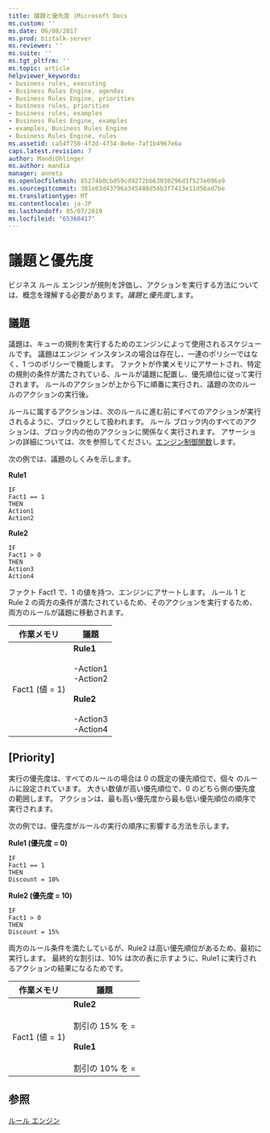 ```yaml
---
title: 議題と優先度 |Microsoft Docs
ms.custom: ''
ms.date: 06/08/2017
ms.prod: biztalk-server
ms.reviewer: ''
ms.suite: ''
ms.tgt_pltfrm: ''
ms.topic: article
helpviewer_keywords:
- business rules, executing
- Business Rules Engine, agendas
- Business Rules Engine, priorities
- business rules, priorities
- business rules, examples
- Business Rules Engine, examples
- examples, Business Rules Engine
- Business Rules Engine, rules
ms.assetid: ca54f750-4f2d-4734-8e6e-7af1b4967e6a
caps.latest.revision: 7
author: MandiOhlinger
ms.author: mandia
manager: anneta
ms.openlocfilehash: 85274b0cbd59cd9272bb63030296d3f527e096a9
ms.sourcegitcommit: 381e83d43796a345488d54b3f7413e11d56ad7be
ms.translationtype: MT
ms.contentlocale: ja-JP
ms.lasthandoff: 05/07/2019
ms.locfileid: "65360417"
---
```

# <a name="agenda-and-priority"></a>議題と優先度
ビジネス ルール エンジンが規則を評価し、アクションを実行する方法については、概念を理解する必要があります。*議題*と*優先度*します。  
  
## <a name="agenda"></a>議題  
 議題は、キューの規則を実行するためのエンジンによって使用されるスケジュールです。 議題はエンジン インスタンスの場合は存在し、一連のポリシーではなく、1 つのポリシーで機能します。 ファクトが作業メモリにアサートされ、特定の規則の条件が満たされている、ルールが議題に配置し、優先順位に従って実行されます。 ルールのアクションが上から下に順番に実行され、議題の次のルールのアクションの実行後。  
  
 ルールに属するアクションは、次のルールに進む前にすべてのアクションが実行されるように、ブロックとして扱われます。 ルール ブロック内のすべてのアクションは、ブロック内の他のアクションに関係なく実行されます。 アサーションの詳細については、次を参照してください。[エンジン制御関数](../core/engine-control-functions.md)します。  
  
 次の例では、議題のしくみを示します。  
  
 **Rule1**  
  
```  
IF  
Fact1 == 1  
THEN  
Action1  
Action2  
```  
  
 **Rule2**  
  
```  
IF  
Fact1 > 0  
THEN  
Action3  
Action4  
```  
  
 ファクト Fact1 で、1 の値を持つ、エンジンにアサートします。 ルール 1 と Rule 2 の両方の条件が満たされているため、そのアクションを実行するため、両方のルールが議題に移動されます。  
  
|作業メモリ|議題|  
|--------------------|------------|  
|Fact1 (値 = 1)|**Rule1**<br /><br /> -Action1<br />-Action2<br /><br /> **Rule2**<br /><br /> -Action3<br />-Action4|  
  
## <a name="priority"></a>[Priority]  
 実行の優先度は、すべてのルールの場合は 0 の既定の優先順位で、個々 のルールに設定されています。 大きい数値が高い優先順位で、0 のどちら側の優先度の範囲します。 アクションは、最も高い優先度から最も低い優先順位の順序で実行されます。  
  
 次の例では、優先度がルールの実行の順序に影響する方法を示します。  
  
 **Rule1 (優先度 = 0)**  
  
```  
IF  
Fact1 == 1  
THEN  
Discount = 10%  
```  
  
 **Rule2 (優先度 = 10)**  
  
```  
IF  
Fact1 > 0  
THEN  
Discount = 15%  
```  
  
 両方のルール条件を満たしているが、Rule2 は高い優先順位があるため、最初に実行します。 最終的な割引は、10% は次の表に示すように、Rule1 に実行されるアクションの結果になるためです。  
  
|作業メモリ|議題|  
|--------------------|------------|  
|Fact1 (値 = 1)|**Rule2**<br /><br /> 割引の 15% を =<br /><br /> **Rule1**<br /><br /> 割引の 10% を =|  
  
## <a name="see-also"></a>参照  
 [ルール エンジン](../core/rule-engine.md)